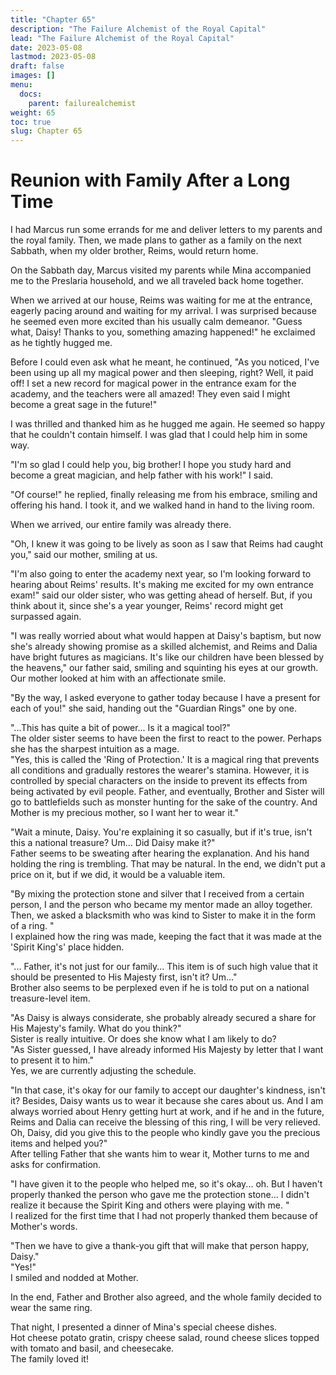 ```yaml
---
title: "Chapter 65"
description: "The Failure Alchemist of the Royal Capital"
lead: "The Failure Alchemist of the Royal Capital"
date: 2023-05-08
lastmod: 2023-05-08
draft: false
images: []
menu:
  docs:
    parent: failurealchemist
weight: 65
toc: true
slug: Chapter 65
---
```


# Reunion with Family After a Long Time
I had Marcus run some errands for me and deliver letters to my parents and the royal family. Then, we made plans to gather as a family on the next Sabbath, when my older brother, Reims, would return home.

On the Sabbath day, Marcus visited my parents while Mina accompanied me to the Preslaria household, and we all traveled back home together.

When we arrived at our house, Reims was waiting for me at the entrance, eagerly pacing around and waiting for my arrival. I was surprised because he seemed even more excited than his usually calm demeanor. "Guess what, Daisy! Thanks to you, something amazing happened!" he exclaimed as he tightly hugged me.

Before I could even ask what he meant, he continued, "As you noticed, I've been using up all my magical power and then sleeping, right? Well, it paid off! I set a new record for magical power in the entrance exam for the academy, and the teachers were all amazed! They even said I might become a great sage in the future!"

I was thrilled and thanked him as he hugged me again. He seemed so happy that he couldn't contain himself. I was glad that I could help him in some way.

"I'm so glad I could help you, big brother! I hope you study hard and become a great magician, and help father with his work!" I said.

"Of course!" he replied, finally releasing me from his embrace, smiling and offering his hand. I took it, and we walked hand in hand to the living room.

When we arrived, our entire family was already there.

"Oh, I knew it was going to be lively as soon as I saw that Reims had caught you," said our mother, smiling at us.

"I'm also going to enter the academy next year, so I'm looking forward to hearing about Reims' results. It's making me excited for my own entrance exam!" said our older sister, who was getting ahead of herself. But, if you think about it, since she's a year younger, Reims' record might get surpassed again.

"I was really worried about what would happen at Daisy's baptism, but now she's already showing promise as a skilled alchemist, and Reims and Dalia have bright futures as magicians. It's like our children have been blessed by the heavens," our father said, smiling and squinting his eyes at our growth. Our mother looked at him with an affectionate smile.

"By the way, I asked everyone to gather today because I have a present for each of you!" she said, handing out the "Guardian Rings" one by one.

"...This has quite a bit of power... Is it a magical tool?"  
The older sister seems to have been the first to react to the power. Perhaps she has the sharpest intuition as a mage.  
"Yes, this is called the 'Ring of Protection.' It is a magical ring that prevents all conditions and gradually restores the wearer's stamina. However, it is controlled by special characters on the inside to prevent its effects from being activated by evil people. Father, and eventually, Brother and Sister will go to battlefields such as monster hunting for the sake of the country. And Mother is my precious mother, so I want her to wear it."

"Wait a minute, Daisy. You're explaining it so casually, but if it's true, isn't this a national treasure? Um... Did Daisy make it?"  
Father seems to be sweating after hearing the explanation. And his hand holding the ring is trembling. That may be natural. In the end, we didn't put a price on it, but if we did, it would be a valuable item.

"By mixing the protection stone and silver that I received from a certain person, I and the person who became my mentor made an alloy together. Then, we asked a blacksmith who was kind to Sister to make it in the form of a ring. "  
I explained how the ring was made, keeping the fact that it was made at the 'Spirit King's' place hidden.

"... Father, it's not just for our family... This item is of such high value that it should be presented to His Majesty first, isn't it? Um..."  
Brother also seems to be perplexed even if he is told to put on a national treasure-level item.

"As Daisy is always considerate, she probably already secured a share for His Majesty's family. What do you think?"  
Sister is really intuitive. Or does she know what I am likely to do?  
"As Sister guessed, I have already informed His Majesty by letter that I want to present it to him."  
Yes, we are currently adjusting the schedule.

"In that case, it's okay for our family to accept our daughter's kindness, isn't it? Besides, Daisy wants us to wear it because she cares about us. And I am always worried about Henry getting hurt at work, and if he and in the future, Reims and Dalia can receive the blessing of this ring, I will be very relieved. Oh, Daisy, did you give this to the people who kindly gave you the precious items and helped you?"  
After telling Father that she wants him to wear it, Mother turns to me and asks for confirmation.

"I have given it to the people who helped me, so it's okay... oh. But I haven't properly thanked the person who gave me the protection stone... I didn't realize it because the Spirit King and others were playing with me. "  
I realized for the first time that I had not properly thanked them because of Mother's words.

"Then we have to give a thank-you gift that will make that person happy, Daisy."  
"Yes!"  
I smiled and nodded at Mother.

In the end, Father and Brother also agreed, and the whole family decided to wear the same ring.

That night, I presented a dinner of Mina's special cheese dishes.  
Hot cheese potato gratin, crispy cheese salad, round cheese slices topped with tomato and basil, and cheesecake.  
The family loved it!